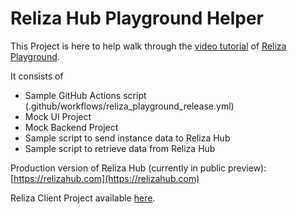 # Reliza Hub Playground Helper

This Project is here to help walk through the [video tutorial](https://www.youtube.com/watch?v=yDlf5fMBGuI) of [Reliza Playground](https://playground.relizahub.com).

It consists of
- Sample GitHub Actions script (.github/workflows/reliza_playground_release.yml)
- Mock UI Project
- Mock Backend Project
- Sample script to send instance data to Reliza Hub
- Sample script to retrieve data from Reliza Hub

Production version of Reliza Hub (currently in public preview): [https://relizahub.com](https://relizahub.com)

Reliza Client Project available [here](https://github.com/relizaio/relizaGoClient).